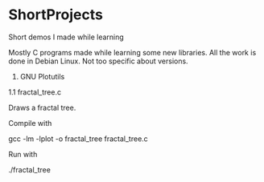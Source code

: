 # ShortProjects
Short demos I made while learning

Mostly C programs made while learning some new libraries. 
All the work is done in Debian Linux. Not too specific about versions.

1. GNU Plotutils

1.1 fractal_tree.c

Draws a fractal tree. 

Compile with

gcc -lm -lplot -o fractal_tree fractal_tree.c

Run with

./fractal_tree
